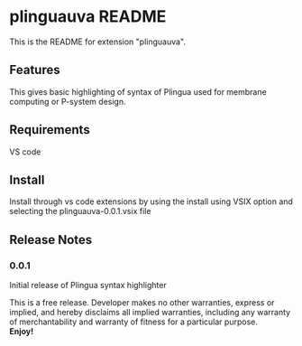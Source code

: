 # plinguauva README

This is the README for extension "plinguauva". 
## Features

This gives basic highlighting of syntax of Plingua used for membrane computing or P-system design.
## Requirements
VS code

## Install
Install through vs code extensions by using the install using VSIX option and selecting the plinguauva-0.0.1.vsix file

## Release Notes


### 0.0.1

Initial release of Plingua syntax highlighter

This is a free release. Developer makes no other warranties, express or implied, and hereby disclaims all implied warranties, including any warranty of merchantability and warranty of fitness for a particular purpose.    
**Enjoy!**
